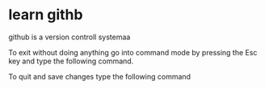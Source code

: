 # learn githb
github is a version controll systemaa

To exit without doing anything go into command mode by pressing the Esc key and type the following command.

To quit and save changes type the following command


